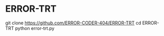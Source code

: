 # ERROR-TRT
git clone https://github.com/ERROR-CODER-404/ERROR-TRT
cd ERROR-TRT
python error-trt.py
